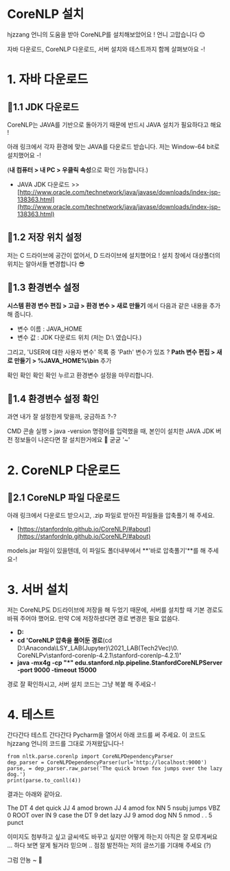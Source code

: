 # CoreNLP 설치

hjzzang 언니의 도움을 받아 CoreNLP를 설치해보았어요 !
언니 고맙습니다 😊

자바 다운로드, CoreNLP 다운로드, 서버 설치와 테스트까지 함께 살펴보아요 -!

# 1. 자바 다운로드
## 🎈1.1 JDK 다운로드
 CoreNLP는 JAVA를 기반으로 돌아가기 때문에
 반드시 JAVA 설치가 필요하다고 해요 !

아래 링크에서 각자 환경에 맞는 JAVA를 다운로드 받습니다.
저는 Window-64 bit로 설치했어요 -!

(**내 컴퓨터 > 내 PC > 우클릭 속성**으로 확인 가능합니다.)

 - JAVA JDK 다운로드 >> [http://www.oracle.com/technetwork/java/javase/downloads/index-jsp-138363.html](http://www.oracle.com/technetwork/java/javase/downloads/index-jsp-138363.html)
 
## 🎈1.2 저장 위치 설정
저는 C 드라이브에 공간이 없어서, D 드라이브에 설치했어요 !
설치 창에서 대상폴더의 위치는 알아서들 변경합니다 😎


 ## 🎈1.3 환경변수 설정
 **시스템 환경 변수 편집 > 고급 > 환경 변수 > 새로 만들기** 에서
 다음과 같은 내용을 추가해 줍니다.
 
 - 변수 이름 : JAVA_HOME
 - 변수 값 : JDK 다운로드 위치 (저는 D:\ 였습니다.)

그리고, 'USER에 대한 사용자 변수' 목록 중 'Path' 변수가 있죠 ?
**Path 변수 편집 > 새로 만들기 > %JAVA_HOME%\bin**  추가

 확인 확인 확인 확인 누르고 환경변수 설정을 마무리합니다.


  ## 🎈1.4 환경변수 설정 확인
  과연 내가 잘 설정한게 맞을까, 궁금하죠 ?-?

  CMD 콘솔 실행 > java -version 
명령어를 입력했을 때, 본인이 설치한 JAVA JDK 버전 정보들이 나온다면
잘 설치한거에요 🙂 굳굳 '~'
  
 

# 2. CoreNLP 다운로드


## 🎈2.1 CoreNLP 파일 다운로드
아래 링크에서 다운로드 받으시고, .zip 파일로 받아진 파일들을 압축풀기 해 주세요.

 - [https://stanfordnlp.github.io/CoreNLP/#about](https://stanfordnlp.github.io/CoreNLP/#about)
 
 models.jar 파일이 있을텐데, 이 파일도 폴더내부에서 **'바로 압축풀기'**를 해 주세요-!


# 3. 서버 설치
저는 CoreNLP도 D드라이브에 저장을 해 두었기 때문에,
서버를 설치할 때 기본 경로도 바꿔 주어야 했어요.
만약 C에 저장하셨다면 경로 변경은 필요 없씀다.

 - **D:**
 - **cd 'CoreNLP 압축을 풀어둔 경로**(cd D:\Anaconda\LSY_LAB(Jupyter)\2021_LAB(Tech2Vec)\0. CoreNLPv\stanford-corenlp-4.2.1\stanford-corenlp-4.2.1)**'**
 - **java -mx4g -cp "*" edu.stanford.nlp.pipeline.StanfordCoreNLPServer -port 9000 -timeout 15000**

경로 잘 확인하시고, 서버 설치 코드는 그냥 복붙 해 주세요-!


# 4. 테스트

간다간다 테스트 간다간다
Pycharm을 열어서 아래 코드를 써 주세요.
이 코드도 hjzzang 언니의 코드를 그대로 가져왔답니다-!

    from nltk.parse.corenlp import CoreNLPDependencyParser
    dep_parser = CoreNLPDependencyParser(url='http://localhost:9000')
    parse, = dep_parser.raw_parse('The quick brown fox jumps over the lazy dog.')
    print(parse.to_conll(4))

결과는 아래와 같아요.

The	DT	4	det
quick	JJ	4	amod
brown	JJ	4	amod
fox	NN	5	nsubj
jumps	VBZ	0	ROOT
over	IN	9	case
the	DT	9	det
lazy	JJ	9	amod
dog	NN	5	nmod
.	.	5	punct




이미지도 첨부하고 싶고 글씨색도 바꾸고 싶지만
어떻게 하는지 아직은 잘 모루게써요 ...
하다 보면 알게 될거라 믿으며 ..
점점 발전하는 저의 글쓰기를 기대해 주세요 (?)

그럼 안뇽 ~ 💛
